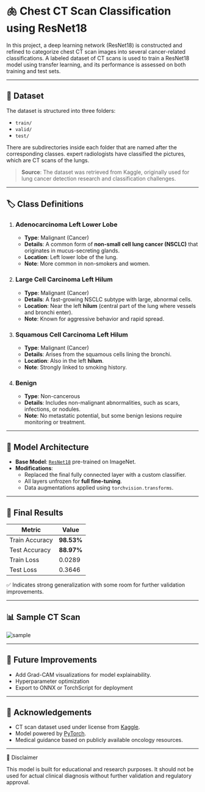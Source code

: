 # 🫁 Chest CT Scan Classification using ResNet18

In this project, a deep learning network (ResNet18) is constructed and refined to categorize chest CT scan images into several cancer-related classifications. A labeled dataset of CT scans is used to train a ResNet18 model using transfer learning, and its performance is assessed on both training and test sets.

---

## 📂 Dataset

The dataset is structured into three folders:
- `train/`
- `valid/`
- `test/`

There are subdirectories inside each folder that are named after the corresponding classes. expert radiologists have classified the pictures, which are CT scans of the lungs.

> **Source**: The dataset was retrieved from Kaggle, originally used for lung cancer detection research and classification challenges.

---

## 🏷️ Class Definitions

1. ### **Adenocarcinoma Left Lower Lobe**
   - **Type**: Malignant (Cancer)
   - **Details**: A common form of **non-small cell lung cancer (NSCLC)** that originates in mucus-secreting glands.
   - **Location**: Left lower lobe of the lung.
   - **Note**: More common in non-smokers and women.

2. ### **Large Cell Carcinoma Left Hilum**
   - **Type**: Malignant (Cancer)
   - **Details**: A fast-growing NSCLC subtype with large, abnormal cells.
   - **Location**: Near the left **hilum** (central part of the lung where vessels and bronchi enter).
   - **Note**: Known for aggressive behavior and rapid spread.

3. ### **Squamous Cell Carcinoma Left Hilum**
   - **Type**: Malignant (Cancer)
   - **Details**: Arises from the squamous cells lining the bronchi.
   - **Location**: Also in the left **hilum**.
   - **Note**: Strongly linked to smoking history.

4. ### **Benign**
   - **Type**: Non-cancerous
   - **Details**: Includes non-malignant abnormalities, such as scars, infections, or nodules.
   - **Note**: No metastatic potential, but some benign lesions require monitoring or treatment.

---

## 🧠 Model Architecture

- **Base Model**: [`ResNet18`](https://pytorch.org/vision/stable/models/generated/torchvision.models.resnet18.html) pre-trained on ImageNet.
- **Modifications**:
  - Replaced the final fully connected layer with a custom classifier.
  - All layers unfrozen for **full fine-tuning**.
  - Data augmentations applied using `torchvision.transforms`.

---

## 🏁 Final Results

| Metric        | Value      |
|---------------|------------|
| Train Accuracy| **98.53%** |
| Test Accuracy | **88.97%** |
| Train Loss    | 0.0289     |
| Test Loss     | 0.3646     |

✅ Indicates strong generalization with some room for further validation improvements.

---

## 📊 Sample CT Scan

![sample](assets/sample_ct.png)

---

## 🚀 Future Improvements
- Add Grad-CAM visualizations for model explainability.
- Hyperparameter optimization
- Export to ONNX or TorchScript for deployment

---

## 🤝 Acknowledgements
- CT scan dataset used under license from [Kaggle](https://www.kaggle.com/).
- Model powered by [PyTorch](https://pytorch.org/).
- Medical guidance based on publicly available oncology resources.

---
🏥 Disclaimer

This model is built for educational and research purposes. It should not be used for actual clinical diagnosis without further validation and regulatory approval.


